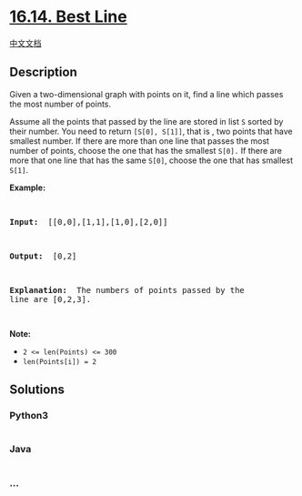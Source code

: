 # [16.14. Best Line](https://leetcode.cn/problems/best-line-lcci)

[中文文档](/lcci/16.14.Best%20Line/README.md)

## Description

<p>Given a two-dimensional graph with points on it, find a line which passes the most number of points.</p>
<p>Assume all the points that passed by the line are stored in list <code>S</code>&nbsp;sorted by their number. You need to return <code>[S[0], S[1]]</code>, that is , two points that have smallest number. If there are more than one line that passes the most number of points, choose the one that has the smallest <code>S[0].</code>&nbsp;If there are more that one line that has the same <code>S[0]</code>, choose the one that has smallest <code>S[1]</code>.</p>
<p><strong>Example: </strong></p>
<pre>

<strong>Input: </strong> [[0,0],[1,1],[1,0],[2,0]]

<strong>Output: </strong> [0,2]

<strong>Explanation: </strong> The numbers of points passed by the line are [0,2,3].

</pre>
<p><strong>Note: </strong></p>
<ul>
	<li><code>2 &lt;= len(Points) &lt;= 300</code></li>
	<li><code>len(Points[i]) = 2</code></li>
</ul>

## Solutions

<!-- tabs:start -->

### **Python3**

```python

```

### **Java**

```java

```

### **...**

```

```

<!-- tabs:end -->
